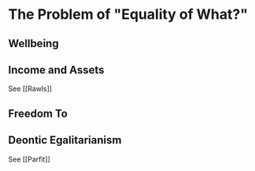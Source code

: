 # The Problem of "Equality of What?"

## Wellbeing

## Income and Assets
See [[Rawls]]

## Freedom To

## Deontic Egalitarianism
See [[Parfit]]
